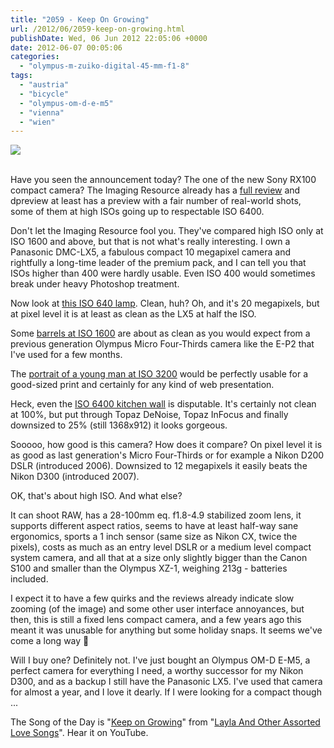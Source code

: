 ```yaml
---
title: "2059 - Keep On Growing"
url: /2012/06/2059-keep-on-growing.html
publishDate: Wed, 06 Jun 2012 22:05:06 +0000
date: 2012-06-07 00:05:06
categories: 
  - "olympus-m-zuiko-digital-45-mm-f1-8"
tags: 
  - "austria"
  - "bicycle"
  - "olympus-om-d-e-m5"
  - "vienna"
  - "wien"
---
```

<div class="container">
<div class="center"><a target="_blank" href="https://d25zfm9zpd7gm5.cloudfront.net/1200x1200/2012/20120606_074620_lr.jpg"><img src="https://d25zfm9zpd7gm5.cloudfront.net/0600x0600/2012/20120606_074620_lr.jpg" /></a></div>
</div>
<br />

Have you seen the announcement today? The one of the new Sony RX100 compact camera? The Imaging Resource already has a <a href="http://www.imaging-resource.com/PRODS/sony-rx100/sony-rx100A.HTM" target="_blank">full review</a> and dpreview at least has a preview with a fair number of real-world shots, some of them at high ISOs going up to respectable ISO 6400. 

Don't let the Imaging Resource fool you. They've compared high ISO only at ISO 1600 and above, but that is not what's really interesting. I own a Panasonic DMC-LX5, a fabulous compact 10 megapixel camera and rightfully a long-time leader of the premium pack, and I can tell you that ISOs higher than 400 were hardly usable. Even ISO 400 would sometimes break under heavy Photoshop treatment.

Now look at <a href="http://www.dpreview.com/galleries/reviewsamples/photos/2011767/dsc00191?inalbum=sony-rx100-preview-samples" target="_blank">this ISO 640 lamp</a>. Clean, huh? Oh, and it's 20 megapixels, but at pixel level it is at least as clean as the LX5 at half the ISO.

Some <a href="http://www.dpreview.com/galleries/reviewsamples/photos/2007991/dsc00214?inalbum=sony-rx100-preview-samples" target="_blank">barrels at ISO 1600</a> are about as clean as you would expect from a previous generation Olympus Micro Four-Thirds camera like the E-P2 that I've used for a few months.

The <a href="http://www.dpreview.com/galleries/reviewsamples/photos/2007992/dsc01011?inalbum=sony-rx100-preview-samples" target="_blank">portrait of a young man at ISO 3200</a> would be perfectly usable for a good-sized print and certainly for any kind of web presentation.

Heck, even the <a href="http://www.dpreview.com/galleries/reviewsamples/photos/2011779/dsc00278?inalbum=sony-rx100-preview-samples" target="_blank">ISO 6400 kitchen wall</a> is disputable. It's certainly not clean at 100%, but put through Topaz DeNoise, Topaz InFocus and finally downsized to 25% (still 1368x912) it looks gorgeous.

Sooooo, how good is this camera? How does it compare? On pixel level it is as good as last generation's Micro Four-Thirds or for example a Nikon D200 DSLR (introduced 2006). Downsized to 12 megapixels it easily beats the Nikon D300 (introduced 2007).

OK, that's about high ISO. And what else?

It can shoot RAW, has a 28-100mm eq. f1.8-4.9 stabilized zoom lens, it supports different aspect ratios, seems to have at least half-way sane ergonomics, sports a 1 inch sensor (same size as Nikon CX, twice the pixels), costs as much as an entry level DSLR or a medium level compact system camera, and all that at a size only slightly bigger than the Canon S100 and smaller than the Olympus XZ-1, weighing 213g - batteries included.

I expect it to have a few quirks and the reviews already indicate slow zooming (of the image) and some other user interface annoyances, but then, this is still a fixed lens compact camera, and a few years ago this meant it was unusable for anything but some holiday snaps. It seems we've come a long way 🙂

 Will I buy one? Definitely not. I've just bought an Olympus OM-D E-M5, a perfect camera for everything I need, a worthy successor for my Nikon D300, and as a backup I still have the Panasonic LX5. I've used that camera for almost a year, and I love it dearly. If I were looking for a compact though ...

The Song of the Day is "<a href="http://www.lyricsmode.com/lyrics/d/derek_the_dominos/keep_on_growing.html" target="_blank">Keep on Growing</a>" from "<a href="http://www.youtube.com/watch?v=MJYdJ53_tS8" target="_blank">Layla And Other Assorted Love Songs</a>". Hear it on YouTube.
